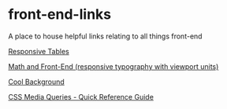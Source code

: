 # front-end-links
A place to house helpful links relating to all things front-end

[Responsive Tables](https://www.hongkiat.com/blog/html-table-building-30-beautiful-examples-and-useful-javascripts/)

[Math and Front-End (responsive typography with viewport units)](https://www.chenhuijing.com/blog/math-and-front-end/#%F0%9F%91%BE)

[Cool Background](https://coolbackgrounds.io/)

[CSS Media Queries - Quick Reference Guide](https://alligator.io/css/media-queries/)
